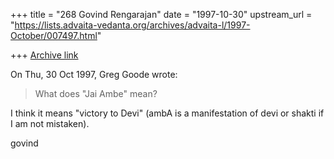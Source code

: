 +++
title = "268 Govind Rengarajan"
date = "1997-10-30"
upstream_url = "https://lists.advaita-vedanta.org/archives/advaita-l/1997-October/007497.html"

+++
[Archive link](https://lists.advaita-vedanta.org/archives/advaita-l/1997-October/007497.html)

On Thu, 30 Oct 1997, Greg Goode wrote:

> What does "Jai Ambe" mean?
>
I think it means "victory to Devi" (ambA is a manifestation of devi
or shakti if I am not mistaken).

govind

